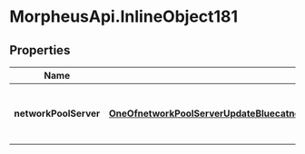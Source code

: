 # MorpheusApi.InlineObject181

## Properties

Name | Type | Description | Notes
------------ | ------------- | ------------- | -------------
**networkPoolServer** | [**OneOfnetworkPoolServerUpdateBluecatnetworkPoolServerUpdateInfobloxnetworkPoolServerUpdatePhpIpamnetworkPoolServerUpdateSolarWinds**](OneOfnetworkPoolServerUpdateBluecatnetworkPoolServerUpdateInfobloxnetworkPoolServerUpdatePhpIpamnetworkPoolServerUpdateSolarWinds.md) | Payload for creating a new Network Pool Server | [optional] 


